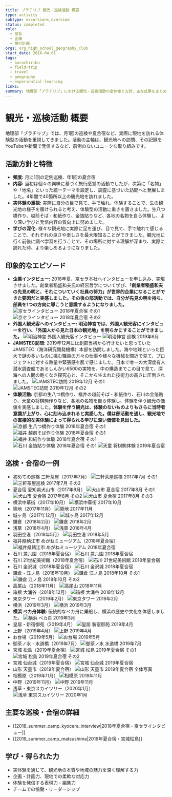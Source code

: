 ```yaml
---
title: ブラチリブ 観光・巡検活動 概要
type: activity
subtype: excursions_overview
status: completed
role:
  - 部長
  - 企画
  - 旅行計画
orgs: org_high_school_geography_club
start_date: 2016-04-01
tags:
  - burachiribu
  - field-trip
  - travel
  - geography
  - experiential-learning
links: 
summary: 地理部「ブラチリブ」における観光・巡検活動の全体像と方針、主な成果をまとめたノート。
---
```

# 観光・巡検活動 概要

地理部「ブラチリブ」では、月1回の巡検や夏合宿など、実際に現地を訪れる体験型の活動を重視してきました。活動の主軸は、観光地への訪問、その記録をYouTubeや新聞で発信するなど、前例のないユニークな取り組みです。

## 活動方針と特徴

- **頻度:** 月に1回の定例巡検、年1回の夏合宿
- **内容:** 当初は個々の興味に基づく旅行感覚の活動でしたが、次第に「名物」や「地名」といった統一テーマを設定し、調査に基づいた訪問へと発展しました。4年間で40箇所以上の観光地を訪れました。
- **実体験の重視:** 実際に自分の目で見て、手で触れ、体験することで、生の観光地の様子を届けられると考え、体験型の活動に重きを置きました。生八つ橋作り、越前そば・和紙作り、金箔貼りなど、各地の名物を自ら体験し、より深い学びと発信内容の質向上に努めました。
- **学びの深化:** 様々な観光地に実際に足を運び、目で見て、手で触れて感じることで、それぞれの良さや楽しさを最大限知ることができました。観光地に行く前後に調べ学習を行うことで、その場所に対する理解が深まり、実際に訪れた時、より楽しめるようになりました。

## 印象的なエピソード

- **企業インタビュー:** 2018年夏、京セラ本社へインタビューを申し込み、実現させました。創業者稲盛和夫氏の経営哲学について学び、**「創業者稲盛和夫の先見の明と、それについていく社員の努力」が世界的企業になることができた要因だと実感しました。その後の部活動では、自分が先見の明を持ち、部員を1つの方向に導こうと意識するようになりました。**
  ![京セラインタビュー 2018年夏合宿 その1](linked_assets/20_Activities/club_activities/burachiribu_club_activity/excursions/burachiribu_kyocera_interview_2018/kyocera_interview_2018summer_1.jpg)
  ![京セラインタビュー 2018年夏合宿 その2](linked_assets/20_Activities/club_activities/burachiribu_club_activity/excursions/burachiribu_kyocera_interview_2018/kyocera_interview_2018summer_2.jpg)
- **外国人観光客へのインタビュー:** **明治神宮では、外国人観光客にインタビューを行い、「外国人から見た日本の観光地」を明らかにすることができました。**
  ![明治神宮 外国人観光客インタビュー](linked_assets/20_Activities/club_activities/burachiribu_club_activity/excursions/meijijingu_interview_foreigners.jpg)
  ![明治神宮 巡検 2019年6月](linked_assets/20_Activities/club_activities/burachiribu_club_activity/excursions/meijijingu_201906.jpg)
- **JAMSTEC訪問:** 2019年12月には創部当初から行きたいと思っていたJAMSTEC（海洋研究開発機構）本部を訪問しました。海や地球といった巨大で謎の多いものに挑む職員の方々の仕事や様々な機械を間近で見て、プロジェクトに対する熱量や緊張感を肌で感じました。日本で唯一の大深度有人潜水調査船であるしんかい6500の実物を、中の構造までこの目で見て、深海への人間の飽くなき探究心と、そこから生まれた技術力の高さに圧倒されました。
  ![JAMSTEC訪問 2019年12月 その1](linked_assets/20_Activities/club_activities/burachiribu_club_activity/excursions/jamstec_201912_1.jpg)
  ![JAMSTEC訪問 2019年12月 その2](linked_assets/20_Activities/club_activities/burachiribu_club_activity/excursions/jamstec_201912_2.jpg)
- **体験活動:** 京都の生八つ橋作り、福井の越前そば・和紙作り、石川の金箔貼り、天童の将棋駒作りなど、各地の名物を自ら体験し、体験を伴う観光の価値を実感しました。**体験を伴う観光は、体験のないものよりもさらに当時者意識が上がり、心に刻み込まれると実感した。僕は部活動を通し、観光地での直接的な実体験によって得られる学びに深い価値を見出した。**
  ![京都 生八つ橋作り体験 2018年夏合宿 その1](linked_assets/20_Activities/club_activities/burachiribu_club_activity/excursions/burachiribu_kyocera_interview_2018/kyoto_namayoutsuhashi_2018summer_1.jpg)
  ![福井 越前そば作り体験 2018年夏合宿 その1](linked_assets/20_Activities/club_activities/burachiribu_club_activity/excursions/burachiribu_kyocera_interview_2018/fukui_soba_2018summer_1.jpg)
  ![福井 和紙作り体験 2018年夏合宿 その1](linked_assets/20_Activities/club_activities/burachiribu_club_activity/excursions/burachiribu_kyocera_interview_2018/fukui_washi_2018summer_1.jpg)
  ![石川 金箔貼り体験 2018年夏合宿 その1](linked_assets/20_Activities/club_activities/burachiribu_club_activity/excursions/burachiribu_kyocera_interview_2018/ishikawa_kinpaku_2018summer_1.jpg)
  ![天童 将棋駒体験 2019年夏合宿](linked_assets/20_Activities/club_activities/burachiribu_club_activity/excursions/burachiribu_matsushima_camp_2019/tendo_shogikoma_2019summer.jpg)

## 巡検・合宿の一例

- 初めての巡検 三軒茶屋（2017年7月）
  ![三軒茶屋巡検 2017年7月 その1](linked_assets/20_Activities/club_activities/burachiribu_club_activity/excursions/sangenjaya_201707_1.jpg)
  ![三軒茶屋巡検 2017年7月 その2](linked_assets/20_Activities/club_activities/burachiribu_club_activity/excursions/sangenjaya_201707_2.jpg)
- 夏合宿 愛知県犬山市（2017年8月）
  ![犬山市 夏合宿 2017年8月 その1](linked_assets/20_Activities/club_activities/burachiribu_club_activity/excursions/inuyama_201708_1.jpg)
  ![犬山市 夏合宿 2017年8月 その2](linked_assets/20_Activities/club_activities/burachiribu_club_activity/excursions/inuyama_201708_2.jpg)
  ![犬山市 夏合宿 2017年8月 その3](linked_assets/20_Activities/club_activities/burachiribu_club_activity/excursions/inuyama_201708_3.jpg)
- 横浜中華街（2017年10月）
  ![横浜中華街 2017年10月](linked_assets/20_Activities/club_activities/burachiribu_club_activity/excursions/yokohama_chinatown_201710.jpg)
- 築地（2017年11月）
  ![築地 2017年11月](linked_assets/20_Activities/club_activities/burachiribu_club_activity/excursions/tsukiji_201711.jpg)
- 城ヶ島（2017年12月）
  ![城ヶ島 2017年12月](linked_assets/20_Activities/club_activities/burachiribu_club_activity/excursions/jogashima_201712.jpg)
- 鎌倉（2018年2月）
  ![鎌倉 2018年2月](linked_assets/20_Activities/club_activities/burachiribu_club_activity/excursions/kamakura_201802.jpg)
- 浅草（2018年4月）
  ![浅草 2018年4月](linked_assets/20_Activities/club_activities/burachiribu_club_activity/excursions/asakusa_201804.jpg)
- 羽田空港（2018年5月）
  ![羽田空港 2018年5月](linked_assets/20_Activities/club_activities/burachiribu_club_activity/excursions/haneda_201805.jpg)
- 福井県鯖江市 めがねミュージアム（2018年夏合宿）
  ![福井県鯖江市 めがねミュージアム 2018年夏合宿](linked_assets/20_Activities/club_activities/burachiribu_club_activity/excursions/burachiribu_kyocera_interview_2018/fukui_megane_museum_2018summer.jpg)
- 石川 兼六園（2018年夏合宿）
  ![石川 兼六園 2018年夏合宿](linked_assets/20_Activities/club_activities/burachiribu_club_activity/excursions/burachiribu_kyocera_interview_2018/ishikawa_kenrokuen_2018summer.jpg)
- 石川 21世紀美術館（2018年夏合宿）
  ![石川 21世紀美術館 2018年夏合宿](linked_assets/20_Activities/club_activities/burachiribu_club_activity/excursions/burachiribu_kyocera_interview_2018/ishikawa_21museum_2018summer.jpg)
- 石川 金沢城（2018年夏合宿）
  ![石川 金沢城 2018年夏合宿](linked_assets/20_Activities/club_activities/burachiribu_club_activity/excursions/burachiribu_kyocera_interview_2018/ishikawa_kanazawajo_2018summer.jpg)
- 鎌倉・江ノ島（2018年10月）
  ![鎌倉 江ノ島 2018年10月 その1](linked_assets/20_Activities/club_activities/burachiribu_club_activity/excursions/kamakura_enoshima_201810_1.jpg)
  ![鎌倉 江ノ島 2018年10月 その2](linked_assets/20_Activities/club_activities/burachiribu_club_activity/excursions/kamakura_enoshima_201810_2.jpg)
- 高尾山（2018年11月）
  ![高尾山 2018年11月](linked_assets/20_Activities/club_activities/burachiribu_club_activity/excursions/takaosan_201811.jpg)
- 箱根 大涌谷（2018年12月）
  ![箱根 大涌谷 2018年12月](linked_assets/20_Activities/club_activities/burachiribu_club_activity/excursions/hakone_owakudani_201812.jpg)
- 東京タワー（2019年2月）
  ![東京タワー 2019年2月](linked_assets/20_Activities/club_activities/burachiribu_club_activity/excursions/tokyotower_201902.jpg)
- 横浜（2019年3月）
  ![横浜 2019年3月](linked_assets/20_Activities/club_activities/burachiribu_club_activity/excursions/yokohama_201903.jpg)
- **横浜 ベカ舟体験:** 伝統的なベカ舟に乗船し、横浜の歴史や文化を体感しました。
  ![横浜 ベカ舟 2019年3月](linked_assets/20_Activities/club_activities/burachiribu_club_activity/excursions/yokohama_bekabune_201903.jpg)
- 皇居・新宿御苑（2019年4月）
  ![皇居 新宿御苑 2019年4月](linked_assets/20_Activities/club_activities/burachiribu_club_activity/excursions/kokyo_shinjukugyoen_201904.jpg)
- 上野（2019年4月）
  ![上野 2019年4月](linked_assets/20_Activities/club_activities/burachiribu_club_activity/excursions/ueno_201904.jpg)
- お台場（2019年5月）
  ![お台場 2019年5月](linked_assets/20_Activities/club_activities/burachiribu_club_activity/excursions/odaiba_201905.jpg)
- 御茶ノ水・水道橋（2019年7月）
  ![御茶ノ水 水道橋 2019年7月](linked_assets/20_Activities/club_activities/burachiribu_club_activity/excursions/ochanomizu_suidobashi_201907.jpg)
- 宮城 松島（2019年夏合宿）
  ![宮城 松島 2019年夏合宿 その1](linked_assets/20_Activities/club_activities/burachiribu_club_activity/excursions/burachiribu_matsushima_camp_2019/miyagi_matsushima_2019summer_1.jpg)
  ![宮城 松島 2019年夏合宿 その2](linked_assets/20_Activities/club_activities/burachiribu_club_activity/excursions/burachiribu_matsushima_camp_2019/miyagi_matsushima_2019summer_2.jpg)
- 宮城 仙台城（2019年夏合宿）
  ![宮城 仙台城 2019年夏合宿](linked_assets/20_Activities/club_activities/burachiribu_club_activity/excursions/burachiribu_matsushima_camp_2019/miyagi_sendaijo_2019summer.jpg)
- 山形 天童市（2019年夏合宿）
  ![山形 天童市 2019年夏合宿 全体写真](linked_assets/20_Activities/club_activities/burachiribu_club_activity/excursions/burachiribu_matsushima_camp_2019/tendo_shogikoma_group_photo_2019summer.jpg)
- 相模原（2019年11月）
  ![相模原 2019年11月](linked_assets/20_Activities/club_activities/burachiribu_club_activity/excursions/sagamihara_201911.jpg)
- 中野（2019年11月）
  ![中野 2019年11月](linked_assets/20_Activities/club_activities/burachiribu_club_activity/excursions/nakano_201911.jpg)
- 浅草・東京スカイツリー（2020年1月）
  ![浅草 東京スカイツリー 2020年1月](linked_assets/20_Activities/club_activities/burachiribu_club_activity/excursions/asakusa_skytree_202001.jpg)

## 主要な巡検・合宿の詳細

- [[2018_summer_camp_kyocera_interview|2018年夏合宿・京セラインタビュー]]
- [[2019_summer_camp_matsushima|2019年夏合宿・宮城松島]]

## 学び・得られた力

- 実体験を通じて、観光地の本質や地域の魅力を深く理解する力
- 企画・計画力、現地での柔軟な対応力
- 体験を発信する表現力・編集力
- チームでの協働・リーダーシップ
